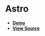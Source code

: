 # Astro

- [**Demo**](https://with-astro.plaiceholder.co)
- [**View Source**](https://github.com/joe-bell/plaiceholder/tree/main/examples/astro)
